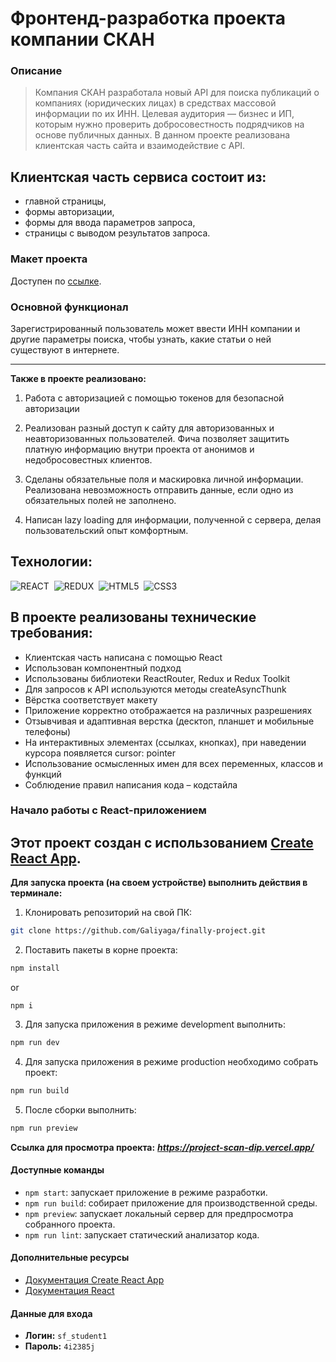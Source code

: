 # Фронтенд-разработка проекта компании СКАН
### Описание

> Компания СКАН разработала новый API для поиска публикаций о компаниях (юридических лицах) в средствах массовой информации по их ИНН. Целевая аудитория — бизнес и ИП, которым нужно проверить добросовестность подрядчиков на основе публичных данных.
В данном проекте реализована клиентская часть сайта и взаимодействие с API.
## Клиентская часть сервиса состоит из:

* главной страницы,
* формы авторизации,
* формы для ввода параметров запроса,
* страницы с выводом результатов запроса.

### Макет проекта

Доступен по [ссылке](https://www.figma.com/file/u3MOjzYnTnirz712GrLbFv/Макет-СКАН).

### Основной функционал

Зарегистрированный пользователь может ввести ИНН компании и другие параметры поиска, чтобы узнать, какие статьи о ней существуют в интернете.
* * *

**Также в проекте реализовано:**
1. Работа с авторизацией с помощью токенов для безопасной авторизации

2. Реализован разный доступ к сайту для авторизованных и неавторизованных пользователей. Фича позволяет защитить платную информацию внутри проекта от анонимов и недобросовестных клиентов.

3. Сделаны обязательные поля и маскировка личной информации. Реализована невозможность отправить данные, если одно из обязательных полей не заполнено.

4. Написан lazy loading для информации, полученной с сервера, делая пользовательский опыт комфортным.

## Технологии:
<img src="https://img.shields.io/badge/-REACT-000000?logo=React&logoColor=#00fff" alt="REACT"/>&nbsp;
<img src="https://img.shields.io/badge/-REDUX-8a2eb2?logo=Redux&logoColor=#00fff" alt="REDUX"/>&nbsp;
<img src="https://img.shields.io/badge/HTML5-red?logo=html5&logoColor=white" alt="HTML5"/>&nbsp;
<img src="https://img.shields.io/badge/CSS3-blue?logo=css3&logoColor=white" alt="CSS3"/>&nbsp;

## В проекте реализованы технические требования:
- Клиентская часть написана с помощью React
- Использован компонентный подход
- Использованы библиотеки ReactRouter, Redux и Redux Toolkit
- Для запросов к API используются методы createAsyncThunk
- Вёрстка соответствует макету
- Приложение корректно отображается на различных разрешениях
- Отзывчивая и адаптивная верстка (десктоп, планшет и мобильные телефоны)
- На интерактивных элементах (ссылках, кнопках), при наведении курсора появляется cursor: pointer
- Использование осмысленных имен для всех переменных, классов и функций
- Соблюдение правил написания кода – кодстайла

### Начало работы с React-приложением

Этот проект создан с использованием [Create React App](https://github.com/facebook/create-react-app).
-----
**Для запуска проекта (на своем устройстве) выполнить действия в терминале:**

1. Клонировать репозиторий на свой ПК: 
```bash
git clone https://github.com/Galiyaga/finally-project.git
```
2. Поставить пакеты в корне проекта:
```bash
npm install 
```
or
```
npm i
```
3. Для запуска приложения в режиме development выполнить:
```bash
npm run dev
```
4. Для запуска приложения в режиме production необходимо собрать проект:
```bash
npm run build
```
5. После сборки выполнить:
```bash
npm run preview
```

**Ссылка для просмотра проекта:** ***https://project-scan-dip.vercel.app/***

#### Доступные команды

- `npm start`: запускает приложение в режиме разработки.
- `npm run build`: собирает приложение для производственной среды.
- `npm preview`: запускает локальный сервер для предпросмотра собранного проекта.
- `npm run lint`: запускает статический анализатор кода.

#### Дополнительные ресурсы

- [Документация Create React App](https://facebook.github.io/create-react-app/docs/getting-started)
- [Документация React](https://reactjs.org/)

#### Данные для входа

- **Логин:** `sf_student1`
- **Пароль:** `4i2385j`
